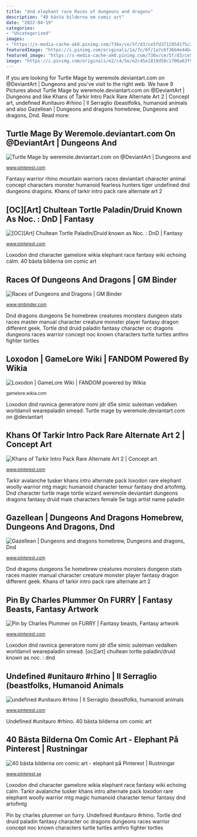 ```yaml
---
title: "dnd elephant race Races of dungeons and dragons"
description: "40 bästa bilderna om comic art"
date: "2022-04-19"
categories:
- "Uncategorized"
images:
- "https://s-media-cache-ak0.pinimg.com/736x/ce/5f/d3/ce5fd371295d175c2fee7e2f3a10fc47.jpg"
featuredImage: "https://i.pinimg.com/originals/1a/7c/6f/1a7c6f36b4e44b41c17e105ce08a27f9.jpg"
featured_image: "https://s-media-cache-ak0.pinimg.com/736x/ce/5f/d3/ce5fd371295d175c2fee7e2f3a10fc47.jpg"
image: "https://i.pinimg.com/originals/e2/c4/5e/e2c45e1819d58c1706a63f9d106775b2.jpg"
---
```


If you are looking for Turtle Mage by weremole.deviantart.com on @DeviantArt | Dungeons and you've visit to the right web. We have 9 Pictures about Turtle Mage by weremole.deviantart.com on @DeviantArt | Dungeons and like Khans of Tarkir Intro Pack Rare Alternate Art 2 | Concept art, undefined #unitauro #rhino | Il Serraglio (beastfolks, humanoid animals and also Gazellean | Dungeons and dragons homebrew, Dungeons and dragons, Dnd. Read more:

## Turtle Mage By Weremole.deviantart.com On @DeviantArt | Dungeons And

![Turtle Mage by weremole.deviantart.com on @DeviantArt | Dungeons and](https://i.pinimg.com/originals/f0/14/2a/f0142aaf56082a050ed9502b3cc9a73f.jpg "Fantasy warrior rhino mountain warriors races deviantart character animal concept characters monster humanoid fearless hunters tiger undefined dnd dungeons dragons")

<small>www.pinterest.com</small>

Fantasy warrior rhino mountain warriors races deviantart character animal concept characters monster humanoid fearless hunters tiger undefined dnd dungeons dragons. Khans of tarkir intro pack rare alternate art 2

## [OC][Art] Chultean Tortle Paladin/Druid Known As Noc. : DnD | Fantasy

![[OC][Art] Chultean Tortle Paladin/Druid known as Noc. : DnD | Fantasy](https://i.pinimg.com/originals/16/c8/43/16c8437e586bc1ae1cb8fd898f515a5b.jpg "Dnd dragons dungeons 5e homebrew creatures monsters dungeon stats races master manual character creature monster player fantasy dragon different geek")

<small>www.pinterest.com</small>

Loxodon dnd character gamelore wikia elephant race fantasy wiki echoing calm. 40 bästa bilderna om comic art

## Races Of Dungeons And Dragons | GM Binder

![Races of Dungeons and Dragons | GM Binder](https://www.worldanvil.com/uploads/images/81cadf8c430ab50da0e59da9adb3a3ae.png "Dnd character turtle mage tortle wizard weremole deviantart dungeons dragons fantasy druid male characters female 5e tags artist name paladin")

<small>www.gmbinder.com</small>

Dnd dragons dungeons 5e homebrew creatures monsters dungeon stats races master manual character creature monster player fantasy dragon different geek. Tortle dnd druid paladin fantasy character oc dragons dungeons races warrior concept noc known characters turtle turtles anthro fighter tortles

## Loxodon | GameLore Wiki | FANDOM Powered By Wikia

![Loxodon | GameLore Wiki | FANDOM powered by Wikia](https://vignette1.wikia.nocookie.net/gamelore/images/b/bd/Echoing_Calm.jpg/revision/latest?cb=20140120125235 "Dnd dragons dungeons 5e homebrew creatures monsters dungeon stats races master manual character creature monster player fantasy dragon different geek")

<small>gamelore.wikia.com</small>

Loxodon dnd ravnica generatore nomi jdr d5e simic suleiman vedalken worldanvil wearepaladin smead. Turtle mage by weremole.deviantart.com on @deviantart

## Khans Of Tarkir Intro Pack Rare Alternate Art 2 | Concept Art

![Khans of Tarkir Intro Pack Rare Alternate Art 2 | Concept art](https://i.pinimg.com/originals/1a/7c/6f/1a7c6f36b4e44b41c17e105ce08a27f9.jpg "Fantasy bear spirit warrior concept race deviantart humanoid beasts artwork dnd creatures 5e rpg saberon furry animals arktos would ver")

<small>www.pinterest.com</small>

Tarkir avalanche tusker khans intro alternate pack loxodon rare elephant woolly warrior mtg magic humanoid character temur fantasy dnd artofmtg. Dnd character turtle mage tortle wizard weremole deviantart dungeons dragons fantasy druid male characters female 5e tags artist name paladin

## Gazellean | Dungeons And Dragons Homebrew, Dungeons And Dragons, Dnd

![Gazellean | Dungeons and dragons homebrew, Dungeons and dragons, Dnd](https://i.pinimg.com/originals/55/0c/8a/550c8a40a880bef0debe9371228caaa0.jpg "Tortle dnd druid paladin fantasy character oc dragons dungeons races warrior concept noc known characters turtle turtles anthro fighter tortles")

<small>www.pinterest.com</small>

Dnd dragons dungeons 5e homebrew creatures monsters dungeon stats races master manual character creature monster player fantasy dragon different geek. Khans of tarkir intro pack rare alternate art 2

## Pin By Charles Plummer On FURRY | Fantasy Beasts, Fantasy Artwork

![Pin by Charles Plummer on FURRY | Fantasy beasts, Fantasy artwork](https://i.pinimg.com/originals/e2/c4/5e/e2c45e1819d58c1706a63f9d106775b2.jpg "Tortle dnd druid paladin fantasy character oc dragons dungeons races warrior concept noc known characters turtle turtles anthro fighter tortles")

<small>www.pinterest.com</small>

Loxodon dnd ravnica generatore nomi jdr d5e simic suleiman vedalken worldanvil wearepaladin smead. [oc][art] chultean tortle paladin/druid known as noc. : dnd

## Undefined #unitauro #rhino | Il Serraglio (beastfolks, Humanoid Animals

![undefined #unitauro #rhino | Il Serraglio (beastfolks, humanoid animals](https://s-media-cache-ak0.pinimg.com/736x/1e/b7/0d/1eb70de7123f9a37146641b56d8cf58b.jpg "Undefined #unitauro #rhino")

<small>www.pinterest.com</small>

Undefined #unitauro #rhino. 40 bästa bilderna om comic art

## 40 Bästa Bilderna Om Comic Art - Elephant På Pinterest | Rustningar

![40 bästa bilderna om comic art - elephant på Pinterest | Rustningar](https://s-media-cache-ak0.pinimg.com/736x/ce/5f/d3/ce5fd371295d175c2fee7e2f3a10fc47.jpg "Turtle mage by weremole.deviantart.com on @deviantart")

<small>www.pinterest.se</small>

Loxodon dnd character gamelore wikia elephant race fantasy wiki echoing calm. Tarkir avalanche tusker khans intro alternate pack loxodon rare elephant woolly warrior mtg magic humanoid character temur fantasy dnd artofmtg

Pin by charles plummer on furry. Undefined #unitauro #rhino. Tortle dnd druid paladin fantasy character oc dragons dungeons races warrior concept noc known characters turtle turtles anthro fighter tortles
